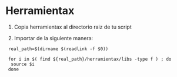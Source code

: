 Herramientax
===

1. Copia herramientax al directorio raiz de tu script

2. Importar de la siguiente manera:

```
 real_path=$(dirname $(readlink -f $0))
 
 for i in $( find ${real_path}/herramientax/libs -type f ) ; do
  source $i
 done

```


